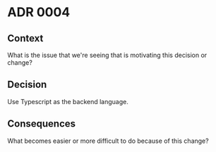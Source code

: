 # ADR 0004

## Context

What is the issue that we're seeing that is motivating this decision or change?

## Decision

Use Typescript as the backend language.

## Consequences

What becomes easier or more difficult to do because of this change?

